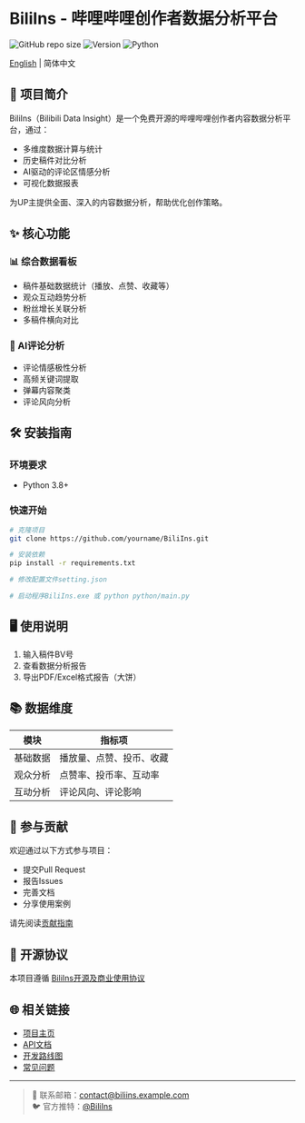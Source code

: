 # BiliIns - 哔哩哔哩创作者数据分析平台

![GitHub repo size](https://img.shields.io/github/repo-size/ZeroMi-Studio/BiliIns)
![Version](https://img.shields.io/badge/version-1.1.0-blue)
![Python](https://img.shields.io/badge/python-3.8%2B-blue)

[English](./README_EN.md) | 简体中文

## 📌 项目简介

BiliIns（Bilibili Data Insight）是一个免费开源的哔哩哔哩创作者内容数据分析平台，通过：

- 多维度数据计算与统计
- 历史稿件对比分析
- AI驱动的评论区情感分析
- 可视化数据报表

为UP主提供全面、深入的内容数据分析，帮助优化创作策略。

## ✨ 核心功能

### 📊 综合数据看板
- 稿件基础数据统计（播放、点赞、收藏等）
- 观众互动趋势分析
- 粉丝增长关联分析
- 多稿件横向对比

### 🤖 AI评论分析
- 评论情感极性分析
- 高频关键词提取
- 弹幕内容聚类
- 评论风向分析

## 🛠 安装指南

### 环境要求
- Python 3.8+

### 快速开始

```bash
# 克隆项目
git clone https://github.com/yourname/BiliIns.git

# 安装依赖
pip install -r requirements.txt

# 修改配置文件setting.json

# 启动程序BiliIns.exe 或 python python/main.py
```

## 🖥 使用说明

1. 输入稿件BV号
2. 查看数据分析报告
3. 导出PDF/Excel格式报告（大饼）


## 📚 数据维度

| 模块        | 指标项                     |
|-------------|---------------------------|
| 基础数据    | 播放量、点赞、投币、收藏   |
| 观众分析    | 点赞率、投币率、互动率 |
| 互动分析    | 评论风向、评论影响        |

## 🤝 参与贡献

欢迎通过以下方式参与项目：
- 提交Pull Request
- 报告Issues
- 完善文档
- 分享使用案例

请先阅读[贡献指南](CONTRIBUTING.md)

## 📄 开源协议

本项目遵循 [BiliIns开源及商业使用协议](LICENSE.md)

## 🌐 相关链接

- [项目主页](https://biliins.example.com)
- [API文档](https://docs.biliins.example.com)
- [开发路线图](ROADMAP.md)
- [常见问题](FAQ.md)

---

> 📧 联系邮箱：contact@biliins.example.com  
> 🐦 官方推特：[@BiliIns](https://twitter.com/BiliIns)
